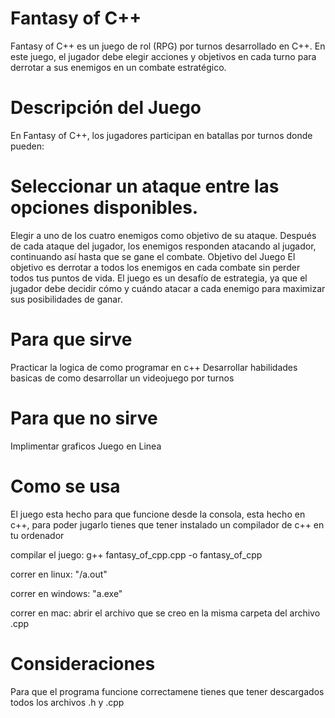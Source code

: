 # Fantasy of C++
Fantasy of C++ es un juego de rol (RPG) por turnos desarrollado en C++. En este juego, el jugador debe elegir acciones y objetivos en cada turno para derrotar a sus enemigos en un combate estratégico.

# Descripción del Juego
En Fantasy of C++, los jugadores participan en batallas por turnos donde pueden:

# Seleccionar un ataque entre las opciones disponibles.
Elegir a uno de los cuatro enemigos como objetivo de su ataque.
Después de cada ataque del jugador, los enemigos responden atacando al jugador, continuando así hasta que se gane el combate.
Objetivo del Juego
El objetivo es derrotar a todos los enemigos en cada combate sin perder todos tus puntos de vida. El juego es un desafío de estrategia, ya que el jugador debe decidir cómo y cuándo atacar a cada enemigo para maximizar sus posibilidades de ganar.

# Para que sirve
Practicar la logica de como programar en c++
Desarrollar habilidades basicas de como desarrollar un videojuego por turnos

# Para que no sirve

Implimentar graficos 
Juego en Linea


# Como se usa

El juego esta hecho para que funcione desde la consola, esta hecho en c++, para poder jugarlo tienes que tener instalado un compilador de
c++ en tu ordenador

compilar el juego: g++ fantasy_of_cpp.cpp -o fantasy_of_cpp

correr en linux: "/a.out"

correr en windows: "a.exe"

correr en mac: abrir el archivo que se creo en la misma carpeta del archivo .cpp

# Consideraciones

Para que el programa funcione correctamene tienes que tener descargados todos los archivos .h y .cpp
